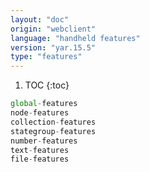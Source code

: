 ```yaml
---
layout: "doc"
origin: "webclient"
language: "handheld features"
version: "yar.15.5"
type: "features"
---
```


1. TOC
{:toc}

```js
global-features
node-features
collection-features
stategroup-features
number-features
text-features
file-features
```
